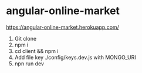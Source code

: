 # angular-online-market
https://angular-online-market.herokuapp.com/

1. Git clone 
2. npm i
3. cd client && npm i
4. Add file key ./config/keys.dev.js with MONGO_URI
5. npn run dev
